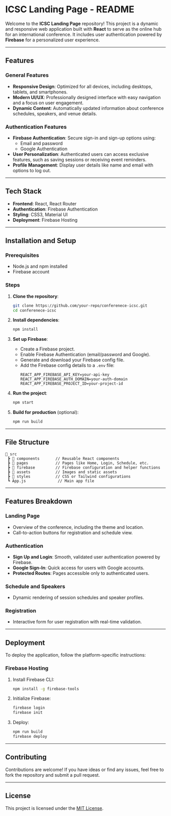 # ICSC Landing Page - README

Welcome to the **ICSC Landing Page** repository! This project is a dynamic and responsive web application built with **React** to serve as the online hub for an international conference. It includes user authentication powered by **Firebase** for a personalized user experience.

---

## Features

### General Features
- **Responsive Design**: Optimized for all devices, including desktops, tablets, and smartphones.
- **Modern UI/UX**: Professionally designed interface with easy navigation and a focus on user engagement.
- **Dynamic Content**: Automatically updated information about conference schedules, speakers, and venue details.

### Authentication Features
- **Firebase Authentication**: Secure sign-in and sign-up options using:
  - Email and password
  - Google Authentication
- **User Personalization**: Authenticated users can access exclusive features, such as saving sessions or receiving event reminders.
- **Profile Management**: Display user details like name and email with options to log out.

---

## Tech Stack

- **Frontend**: React, React Router
- **Authentication**: Firebase Authentication
- **Styling**: CSS3, Material UI
- **Deployment**: Firebase Hosting

---

## Installation and Setup

### Prerequisites
- Node.js and npm installed
- Firebase account

### Steps
1. **Clone the repository**:
   ```bash
   git clone https://github.com/your-repo/conferenece-icsc.git
   cd conferenece-icsc
   ```

2. **Install dependencies**:
   ```bash
   npm install
   ```

3. **Set up Firebase**:
   - Create a Firebase project.
   - Enable Firebase Authentication (email/password and Google).
   - Generate and download your Firebase config file.
   - Add the Firebase config details to a `.env` file:
     ```
     REACT_APP_FIREBASE_API_KEY=your-api-key
     REACT_APP_FIREBASE_AUTH_DOMAIN=your-auth-domain
     REACT_APP_FIREBASE_PROJECT_ID=your-project-id
     ```

4. **Run the project**:
   ```bash
   npm start
   ```

5. **Build for production** (optional):
   ```bash
   npm run build
   ```

---

## File Structure

```
📁 src
 ┣ 📁 components       // Reusable React components
 ┣ 📁 pages            // Pages like Home, Login, Schedule, etc.
 ┣ 📁 firebase         // Firebase configuration and helper functions
 ┣ 📁 assets           // Images and static assets
 ┣ 📁 styles           // CSS or Tailwind configurations
 ┗ App.js              // Main app file
```

---

## Features Breakdown

### Landing Page
- Overview of the conference, including the theme and location.
- Call-to-action buttons for registration and schedule view.

### Authentication
- **Sign Up and Login**: Smooth, validated user authentication powered by Firebase.
- **Google Sign-In**: Quick access for users with Google accounts.
- **Protected Routes**: Pages accessible only to authenticated users.

### Schedule and Speakers
- Dynamic rendering of session schedules and speaker profiles.

### Registration
- Interactive form for user registration with real-time validation.

---

## Deployment

To deploy the application, follow the platform-specific instructions:

### Firebase Hosting
1. Install Firebase CLI:
   ```bash
   npm install -g firebase-tools
   ```
2. Initialize Firebase:
   ```bash
   firebase login
   firebase init
   ```
3. Deploy:
   ```bash
   npm run build
   firebase deploy
   ```

---

## Contributing

Contributions are welcome! If you have ideas or find any issues, feel free to fork the repository and submit a pull request.

---

## License

This project is licensed under the [MIT License](LICENSE).

